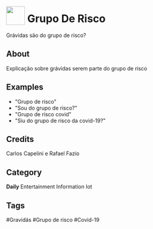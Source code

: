 # <img src="https://raw.githack.com/FortAwesome/Font-Awesome/master/svgs/solid/list.svg" card_color="#000000" width="50" height="50" style="vertical-align:bottom"/> Grupo De Risco
Grávidas são do grupo de risco?

## About
Explicação sobre grávidas serem parte do grupo de risco

## Examples
* "Grupo de risco"
* "Sou do grupo de risco?"
* "Grupo de risco covid"
* "Siu do grupo de risco da covid-19?"

## Credits
Carlos Capelini e Rafael Fazio

## Category
**Daily**
Entertainment
Information
Iot

## Tags
#Gravidás
#Grupo de risco
#Covid-19

